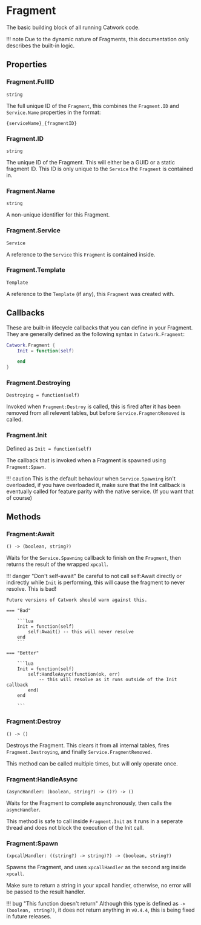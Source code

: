 # Fragment

The basic building block of all running Catwork code.

!!! note
	Due to the dynamic nature of Fragments, this documentation only describes
	the built-in logic.

## Properties

### Fragment.FullID

`string`

The full unique ID of the `Fragment`, this combines the `Fragment.ID` and
`Service.Name` properties in the format:

```
{serviceName}_{fragmentID}
```

### Fragment.ID

`string`

The unique ID of the Fragment. This will either be a GUID or a static fragment
ID. This ID is only unique to the `Service` the `Fragment` is contained in.

### Fragment.Name

`string`

A non-unique identifier for this Fragment.

### Fragment.Service

`Service`

A reference to the `Service` this `Fragment` is contained inside.

### Fragment.Template

`Template`

A reference to the `Template` (if any), this `Fragment` was created with.

## Callbacks

These are built-in lifecycle callbacks that you can define in your Fragment.
They are generally defined as the following syntax in `Catwork.Fragment`:

```lua
Catwork.Fragment {
	Init = function(self)

	end
}
```

### Fragment.Destroying

`Destroying = function(self)`

Invoked when `Fragment:Destroy` is called, this is fired after it has been
removed from all relevent tables, but before `Service.FragmentRemoved` is called.

### Fragment.Init

Defined as `Init = function(self)`

The callback that is invoked when a Fragment is spawned using `Fragment:Spawn`.

!!! caution
	This is the default behaviour when `Service.Spawning` isn't overloaded, if you
	have overloaded it, make sure that the Init callback is eventually called
	for feature parity with the native service. (If you want that of course)



## Methods

### Fragment:Await

`() -> (boolean, string?)`

Waits for the `Service.Spawning` callback to finish on the `Fragment`, then
returns the result of the wrapped `xpcall`.

!!! danger "Don't self-await"
	Be careful to not call self:Await directly or indirectly while `Init` is
	performing, this will cause the fragment to never resolve. This is bad!

	Future versions of Catwork should warn against this.

	=== "Bad"

		```lua
		Init = function(self)
			self:Await() -- this will never resolve
		end
		```

	=== "Better"

		```lua
		Init = function(self)
			self:HandleAsync(function(ok, err)
				-- this will resolve as it runs outside of the Init callback
			end)
		end

		```

### Fragment:Destroy

`() -> ()`

Destroys the Fragment. This clears it from all internal tables, fires
`Fragment.Destroying`, and finally `Service.FragmentRemoved`.

This method can be called multiple times, but will only operate once.

### Fragment:HandleAsync

`(asyncHandler: (boolean, string?) -> ()?) -> ()`

Waits for the Fragment to complete asynchronously, then calls the `asyncHandler`.

This method is safe to call inside `Fragment.Init` as it runs in a seperate thread
and does not block the execution of the Init call.

### Fragment:Spawn

`(xpcallHandler: ((string?) -> string)?) -> (boolean, string?)`

Spawns the Fragment, and uses `xpcallHandler` as the second arg inside `xpcall`.

Make sure to return a string in your xpcall handler, otherwise, no error will be
passed to the result handler.

!!! bug "This function doesn't return"
	Although this type is defined as `-> (boolean, string?)`, it does not
	return anything in `v0.4.4`, this is being fixed in future releases.